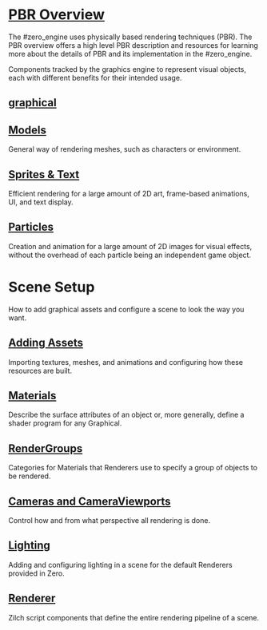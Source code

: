 
 # [ PBR Overview](https://github.com/ArendDanielek/ZeroDocsTest/blob/master/zero_editor_documentation/zeromanual/graphics/physically_based_rendering.markdown)
The #zero_engine uses physically based rendering techniques (PBR). The PBR overview offers a high level PBR description and resources for learning more about the details of PBR and its implementation in the #zero_engine.

Components tracked by the graphics engine to represent visual objects, each with different benefits for their intended usage.

 ## [graphical](https://github.com/ArendDanielek/ZeroDocsTest/blob/master/zero_editor_documentation/zeromanual/graphics/graphical.markdown)

 ## [Models](https://github.com/ArendDanielek/ZeroDocsTest/blob/master/zero_editor_documentation/ZeroManual/Graphics/Models.markdown)
General way of rendering meshes, such as characters or environment.

 ## [Sprites & Text](https://github.com/ArendDanielek/ZeroDocsTest/blob/master/zero_editor_documentation/ZeroManual/Graphics/Sprites.markdown)
Efficient rendering for a large amount of 2D art, frame-based animations, UI, and text display.

 ## [Particles](https://github.com/ArendDanielek/ZeroDocsTest/blob/master/zero_editor_documentation/zeromanual/graphics/Particles.markdown)
Creation and animation for a large amount of 2D images for visual effects, without the overhead of each particle being an independent game object.

 # Scene Setup
How to add graphical assets and configure a scene to look the way you want.

 ## [Adding Assets](https://github.com/ArendDanielek/ZeroDocsTest/blob/master/zero_editor_documentation/zeromanual/graphics/adding_assets.markdown)
Importing textures, meshes, and animations and configuring how these resources are built.

 ## [Materials](https://github.com/ArendDanielek/ZeroDocsTest/blob/master/zero_editor_documentation/ZeroManual/Graphics/Materials.markdown)
Describe the surface attributes of an object or, more generally, define a shader program for any Graphical.

 ## [RenderGroups](https://github.com/ArendDanielek/ZeroDocsTest/blob/master/zero_editor_documentation/zeromanual/graphics/rendergroups.markdown)
Categories for Materials that Renderers use to specify a group of objects to be rendered.

 ## [Cameras and CameraViewports](https://github.com/ArendDanielek/ZeroDocsTest/blob/master/zero_editor_documentation/ZeroManual/Graphics/CamerasViewportsRenderers.markdown)
Control how and from what perspective all rendering is done.

 ## [Lighting](https://github.com/ArendDanielek/ZeroDocsTest/blob/master/zero_editor_documentation/ZeroManual/Graphics/Lighting.markdown)
Adding and configuring lighting in a scene for the default Renderers provided in Zero.

 ## [Renderer](https://github.com/ArendDanielek/ZeroDocsTest/blob/master/zero_editor_documentation/zeromanual/graphics/renderer.markdown)
Zilch script components that define the entire rendering pipeline of a scene.
 
  
  
  
  
  
  
  

 